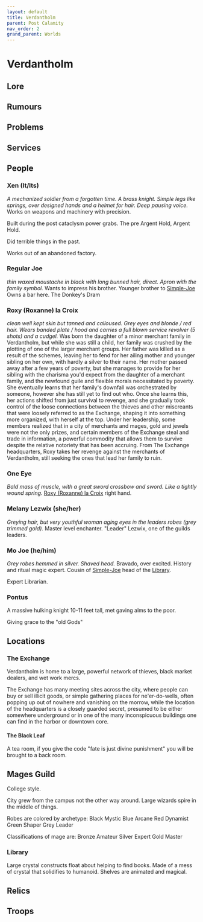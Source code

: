 ```yaml
---
layout: default
title: Verdantholm
parent: Post Calamity
nav_order: 2
grand_parent: Worlds
---
```

# Verdantholm

## Lore

## Rumours

## Problems

## Services

## People

### Xen (It/Its)
*A mechanized soldier from a forgotten time. A brass knight. Simple legs like springs, over designed hands and a helmet for hair. Deep pausing voice.*
Works on weapons and machinery with precision.

Built during the post cataclysm power grabs. The pre Argent Hold, Argent Hold.

Did terrible things in the past.

Works out of an abandoned factory.

### Regular Joe
*thin waxed moustache in black with long bunned hair, direct. Apron with the family symbol.*
Wants to impress his brother. 
Younger brother to [Simple-Joe](Game/Worlds/Post-Calamity/Simple-Joe)
Owns a bar here. The Donkey's Dram


### Roxy (Roxanne) la Croix
*clean well kept skin but tanned and calloused. Grey eyes and blonde / red hair. Wears banded plate / hood and carries a full blown service revolver (5 shots) and a cudgel.*
Was born the daughter of a minor merchant family in Verdantholm, but while she was still a child, her family was crushed by the plotting of one of the larger merchant groups. Her father was killed as a result of the schemes, leaving her to fend for her ailing mother and younger sibling on her own, with hardly a silver to their name. Her mother passed away after a few years of poverty, but she manages to provide for her sibling with the charisma you'd expect from the daughter of a merchant family, and the newfound guile and flexible morals necessitated by poverty. She eventually learns that her family's downfall was orchestrated by someone, however she has still yet to find out who. Once she learns this, her actions shifted from just survival to revenge, and she gradually took control of the loose connections between the thieves and other miscreants that were loosely referred to as the Exchange, shaping it into something more organized, with herself at the top. Under her leadership, some members realized that in a city of merchants and mages, gold and jewels were not the only prizes, and certain members of the Exchange steal and trade in information, a powerful commodity that allows them to survive despite the relative notoriety that has been accruing. From The Exchange headquarters, Roxy takes her revenge against the merchants of Verdantholm, still seeking the ones that lead her family to ruin.

### One Eye
*Bald mass of muscle, with a great sword crossbow and sword. Like a tightly wound spring.*
[Roxy (Roxanne) la Croix](#Roxy%20(Roxanne)%20la%20Croix) right hand.

### Melany Lezwix (she/her)
*Greying hair, but very youthful woman aging eyes in the leaders robes (grey trimmed gold).*
Master level enchanter. "Leader" Lezwix, one of the guilds leaders.

### Mo Joe (he/him)
*Grey robes hemmed in silver. Shaved head.*
Bravado, over excited.
History and ritual magic expert.
Cousin of [Simple-Joe](Game/Worlds/Post-Calamity/Simple-Joe)
head of the [Library](#Library).

Expert Librarian. 

### Pontus
A massive hulking knight 10-11 feet tall, met gaving alms to the poor. 

Giving grace to the "old Gods"



## Locations
### The Exchange
Verdantholm is home to a large, powerful network of thieves, black market dealers, and wet work mercs.

The Exchange has many meeting sites across the city, where people can buy or sell illicit goods, or simple gathering places for ne'er-do-wells, often popping up out of nowhere and vanishing on the morrow, while the location of the headquarters is a closely guarded secret, presumed to be either somewhere underground or in one of the many inconspicuous buildings one can find in the harbor or downtown core.

#### The Black Leaf
A tea room, if you give the code "fate is just divine punishment" you will be brought to a back room.


## Mages Guild
College style.

City grew from the campus not the other way around. Large wizards spire in the middle of things.

Robes are colored by archetype:
Black Mystic
Blue Arcane
Red Dynamist
Green Shaper
Grey Leader

Classifications of mage are:
Bronze Amateur
Silver Expert
Gold Master

### Library
Large crystal constructs float about helping to find books. Made of a mess of crystal that solidifies to humanoid.
Shelves are animated and magical.

## Relics

## Troops